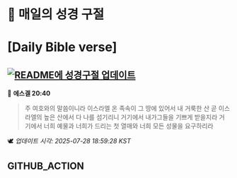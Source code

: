 # 🙏 매일의 성경 구절
# [Daily Bible verse]
## [![README에 성경구절 업데이트](https://github.com/DONGSUKA/first_test/actions/workflows/update-readme-bible.yml/badge.svg)](https://github.com/DONGSUKA/first_test/actions/workflows/update-readme-bible.yml)
<!-- START_BIBLE_VERSE -->
📖 **에스겔 20:40**
> 주 여호와의 말씀이니라 이스라엘 온 족속이 그 땅에 있어서 내 거룩한 산 곧 이스라엘의 높은 산에서 다 나를 섬기리니 거기에서 내가그들을 기쁘게 받을지라 거기에서 너희 예물과 너희가 드리는 첫 열매와 너희 모든 성물을 요구하리라

🕊️ _업데이트 시각: 2025-07-28 18:59:28 KST_
  <!-- END_BIBLE_VERSE -->
## GITHUB_ACTION
